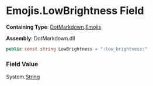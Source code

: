# Emojis\.LowBrightness Field

**Containing Type**: [DotMarkdown](../../README.md)\.[Emojis](../README.md)

**Assembly**: DotMarkdown\.dll

```csharp
public const string LowBrightness = ":low_brightness:"
```

### Field Value

System\.[String](https://docs.microsoft.com/en-us/dotnet/api/system.string)